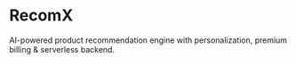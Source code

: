 # RecomX
AI-powered product recommendation engine with personalization, premium billing &amp; serverless backend.
